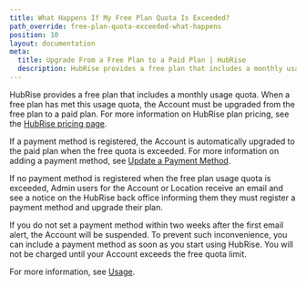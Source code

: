 ```yaml
---
title: What Happens If My Free Plan Quota Is Exceeded?
path_override: free-plan-quota-exceeded-what-happens
position: 10
layout: documentation
meta:
  title: Upgrade From a Free Plan to a Paid Plan | HubRise
  description: HubRise provides a free plan that includes a monthly usage quota. See how to upgrade to a paid plan when a free plan has met this usage quota.
---
```


HubRise provides a free plan that includes a monthly usage quota. When a free plan has met this usage quota, the Account must be upgraded from the free plan to a paid plan. For more information on HubRise plan pricing, see the [HubRise pricing page](/pricing).

If a payment method is registered, the Account is automatically upgraded to the paid plan when the free quota is exceeded. For more information on adding a payment method, see [Update a Payment Method](/docs/payment#add-payment-method).

If no payment method is registered when the free plan usage quota is exceeded, Admin users for the Account or Location receive an email and see a notice on the HubRise back office informing them they must register a payment method and upgrade their plan.

If you do not set a payment method within two weeks after the first email alert, the Account will be suspended. To prevent such inconvenience, you can include a payment method as soon as you start using HubRise. You will not be charged until your Account exceeds the free quota limit.

For more information, see [Usage](/docs/usage-plan/).
